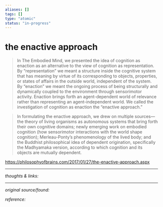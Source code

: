 ```yaml
---
aliases: []
tags: []
type: "atomic"
status: "in-progress"
---
```


# the enactive approach

> In The Embodied Mind, we presented the idea of cognition as enaction as an alternative to the view of cognition as representation. By “representation” we meant a structure inside the cognitive system that has meaning by virtue of its corresponding to objects, properties, or states of affairs in the outside world, independent of the system. By “enaction” we meant the ongoing process of being structurally and dynamically coupled to the environment through sensorimotor activity. Enaction brings forth an agent-dependent world of relevance rather than representing an agent-independent world. We called the investigation of cognition as enaction the “enactive approach.”

> In formulating the enactive approach, we drew on multiple sources—the theory of living organisms as autonomous systems that bring forth their own cognitive domains; newly emerging work on embodied cognition (how sensorimotor interactions with the world shape cognition); Merleau-Ponty’s phenomenology of the lived body; and the Buddhist philosophical idea of dependent origination, specifically the Madhyamaka version, according to which cognition and its objects are mutually dependent.

https://philosophyofbrains.com/2017/01/27/the-enactive-approach.aspx



---

_thoughts & links:_




---

_original source/found:_ 

_reference:_ 
